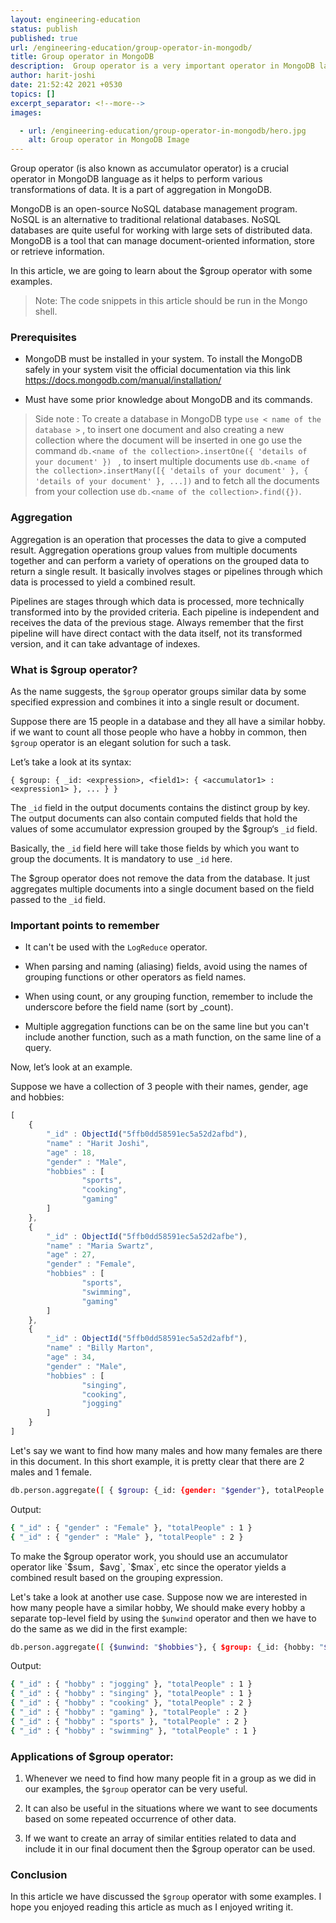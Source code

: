 ```yaml
---
layout: engineering-education
status: publish
published: true
url: /engineering-education/group-operator-in-mongodb/
title: Group operator in MongoDB
description:  Group operator is a very important operator in MongoDB language and it is a part of aggregation in MongoDB so this article will cover $group operator, its applications along with examples.
author: harit-joshi
date: 21:52:42 2021 +0530
topics: []
excerpt_separator: <!--more-->
images:

  - url: /engineering-education/group-operator-in-mongodb/hero.jpg
    alt: Group operator in MongoDB Image
---
```

Group operator (is also known as accumulator operator) is a crucial operator in MongoDB language as it helps to perform various transformations of data. It is a part of aggregation in MongoDB.
<!--more-->

MongoDB is an open-source NoSQL database management program. NoSQL is an alternative to traditional relational databases. NoSQL databases are quite useful for working with large sets of distributed data. MongoDB is a tool that can manage document-oriented information, store or retrieve information.

In this article, we are going to learn about the $group operator with some examples. 

> Note: The code snippets in this article should be run in the Mongo shell.

### Prerequisites

- MongoDB must be installed in your system. To install the MongoDB safely in your system visit the official documentation via this link
https://docs.mongodb.com/manual/installation/

- Must have some prior knowledge about MongoDB and its commands.

> Side note : To create a database in MongoDB type ```use < name of the database >``` , to insert one document and also creating a new collection where the document will be inserted in one go use the command ```db.<name of the collection>.insertOne({ 'details of your document' }) ``` , to insert multiple documents use ```db.<name of the collection>.insertMany([{ 'details of your document' }, { 'details of your document' }, ...])``` and to fetch all the documents from your collection use ```db.<name of the collection>.find({})```.
  
### Aggregation

Aggregation is an operation that processes the data to give a computed result. Aggregation operations group values from multiple documents together and can perform a variety of operations on the grouped data to return a single result. It basically involves stages or pipelines through which data is processed to yield a combined result. 

Pipelines are stages through which data is processed, more technically transformed into by the provided criteria. Each pipeline is independent and receives the data of the previous stage. Always remember that the first pipeline will have direct contact with the data itself, not its transformed version, and it can take advantage of indexes.

### What is $group operator?

As the name suggests, the `$group` operator groups similar data by some specified expression and combines it into a single result or document.

Suppose there are 15 people in a database and they all have a similar hobby. if we want to count all those people who have a hobby in common, then `$group` operator is an elegant solution for such a task.

Let’s take a look at its syntax:

`{ $group: { _id: <expression>, <field1>: { <accumulator1> : <expression1> }, ... } }`

The `_id` field in the output documents contains the distinct group by key. The output documents can also contain computed fields that hold the values of some accumulator expression grouped by the $group‘s `_id` field.

Basically, the `_id` field here will take those fields by which you want to group the documents. It is mandatory to use `_id` here.

The $group operator does not remove the data from the database. It just aggregates multiple documents into a single document based on the field passed to the `_id` field.

### Important points to remember

- It can't be used with the `LogReduce` operator.

- When parsing and naming (aliasing) fields, avoid using the names of grouping functions or other operators as field names.

- When using count, or any grouping function, remember to include the underscore before the field name (sort by _count).

- Multiple aggregation functions can be on the same line but you can't include another function, such as a math function, on the same line of a query.

Now, let’s look at an example.

Suppose we have a collection of 3 people with their names, gender, age and hobbies:

```JavaScript
[
    {
        "_id" : ObjectId("5ffb0dd58591ec5a52d2afbd"),
        "name" : "Harit Joshi",
        "age" : 18,
        "gender" : "Male",
        "hobbies" : [
                "sports",
                "cooking",
                "gaming"
        ]
    },
    {
        "_id" : ObjectId("5ffb0dd58591ec5a52d2afbe"),
        "name" : "Maria Swartz",
        "age" : 27,
        "gender" : "Female",
        "hobbies" : [
                "sports",
                "swimming",
                "gaming"
        ]
    },
    {
        "_id" : ObjectId("5ffb0dd58591ec5a52d2afbf"),
        "name" : "Billy Marton",
        "age" : 34,
        "gender" : "Male",
        "hobbies" : [
                "singing",
                "cooking",
                "jogging"
        ]
    }
]
```

Let's say we want to find how many males and how many females are there in this document. In this short example, it is pretty clear that there are 2 males and 1 female.

```bash
db.person.aggregate([ { $group: {_id: {gender: "$gender"}, totalPeople: {$sum: 1}} } ]).pretty()
```

Output:

```bash
{ "_id" : { "gender" : "Female" }, "totalPeople" : 1 }
{ "_id" : { "gender" : "Male" }, "totalPeople" : 2 }
```

To make the $group operator work, you should use an accumulator operator like `$sum`, `$avg`, `$max`, etc since the operator yields a combined result based on the grouping expression.

Let's take a look at another use case. Suppose now we are interested in how many people have a similar hobby, We should make every hobby a separate top-level field by using the `$unwind` operator and then we have to do the same as we did in the first example:

```bash
db.person.aggregate([ {$unwind: "$hobbies"}, { $group: {_id: {hobby: "$hobbies"}, totalPeople: {$sum: 1}} } ]).pretty() 
```

Output:

```bash
{ "_id" : { "hobby" : "jogging" }, "totalPeople" : 1 }
{ "_id" : { "hobby" : "singing" }, "totalPeople" : 1 }
{ "_id" : { "hobby" : "cooking" }, "totalPeople" : 2 }
{ "_id" : { "hobby" : "gaming" }, "totalPeople" : 2 }
{ "_id" : { "hobby" : "sports" }, "totalPeople" : 2 }
{ "_id" : { "hobby" : "swimming" }, "totalPeople" : 1 }
```
### Applications of $group operator:

1.  Whenever we need to find how many people fit in a group as we did in our examples, the `$group` operator can be very useful.

2.  It can also be useful in the situations where we want to see documents based on some repeated occurrence of other data.

3.  If we want to create an array of similar entities related to data and include it in our final document then the $group operator can be used.

### Conclusion

In this article we have discussed the `$group` operator with some examples. I hope you enjoyed reading this article as much as I enjoyed writing it.

